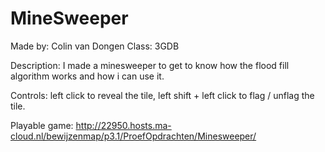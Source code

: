# MineSweeper

Made by: Colin van Dongen
Class: 3GDB

Description: I made a minesweeper to get to know how the flood fill algorithm works and how i can use it.

Controls: left click to reveal the tile, left shift + left click to flag / unflag the tile.

Playable game: http://22950.hosts.ma-cloud.nl/bewijzenmap/p3.1/ProefOpdrachten/Minesweeper/
